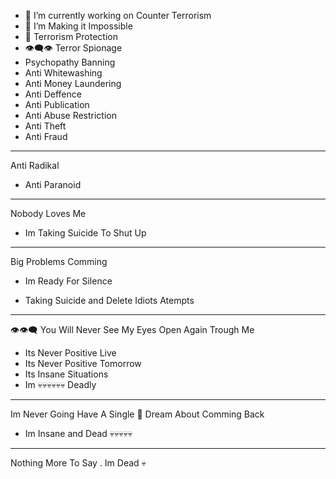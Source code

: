 



- 🔭 I’m currently working on Counter Terrorism
- 🌱 I’m Making it Impossible
- 🍌 Terrorism Protection
- 👁️‍🗨️👁️ Terror Spionage
- Psychopathy Banning
- Anti Whitewashing
- Anti Money Laundering
- Anti Deffence
- Anti Publication
- Anti Abuse Restriction
- Anti Theft 
- Anti Fraud

---

Anti Radikal 
- Anti Paranoid


------

Nobody Loves Me 

- Im Taking Suicide To Shut Up 


---------

Big Problems Comming 

- Im Ready For Silence 

- Taking Suicide and Delete Idiots Atempts 

----------

👁️👁️‍🗨️ You Will Never See My Eyes Open Again Trough Me 

- Its Never Positive Live 
- Its Never Positive Tomorrow 
- Its Insane Situations 
- Im 💀💀💀💀💀💀 Deadly 

--------

Im Never Going Have A Single 🧠 Dream About Comming Back
- Im Insane and Dead 💀💀💀💀💀

-----

Nothing More To Say .
Im Dead 💀

